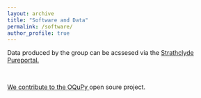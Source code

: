 ```yaml
---
layout: archive
title: "Software and Data"
permalink: /software/
author_profile: true
---
```



<div style="max-width: 750px;">

<p> Data produced by the group can be acssesed via the <a href="https://pureportal.strath.ac.uk/en/persons/peter-kirton/" target="_blank">Strathclyde Pureportal.</p>

<br />

<p> We contribute to the <a href="https://oqupy.readthedocs.io/en/latest/" target="_blank"> OQuPy </a> open soure project.</p>

</div>
